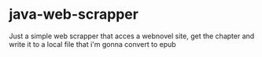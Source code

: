 # java-web-scrapper
Just a simple web scrapper that acces a webnovel site, get the chapter and write it to a local file that i'm gonna convert to epub
